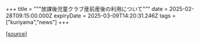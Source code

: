 +++
title = """放課後児童クラブ産前産後の利用について"""
date = 2025-02-28T09:15:00.000Z
expiryDate = 2025-03-09T14:20:31.246Z
tags = ["kuriyama","news"]
+++


[[source]](https://www.town.kuriyama.hokkaido.jp/soshiki/39/30440.html)
